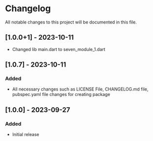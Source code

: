 # Changelog

All notable changes to this project will be documented in this file.

## [1.0.0+1] - 2023-10-11
- Changed lib main.dart to seven_module_1.dart

## [1.0.7] - 2023-10-11

### Added
- All necessary changes such as LICENSE File, CHANGELOG.md file, pubspec.yaml file changes for creating package

## [1.0.0] - 2023-09-27

### Added
- Initial release

